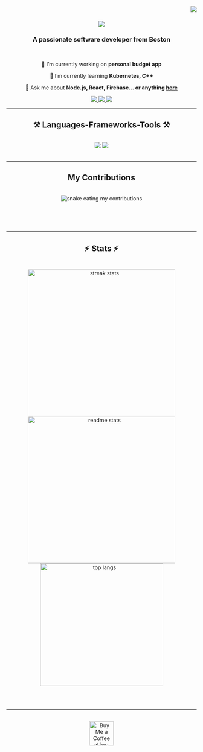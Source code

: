 <img align="right" src="https://visitor-badge.laobi.icu/badge?page_id=ankithreddypati.ankithreddypati" />

<h1 align="center">
    <img src="https://readme-typing-svg.herokuapp.com/?font=Righteous&size=35&center=true&vCenter=true&width=500&height=70&duration=4000&lines=Hi+There!+👋;+I'm+Ankith+Reddy!;" style="color: #248636FF;" />
</h1>


<h3 align="center">A passionate software developer from Boston </h3>

<br/>

<div align="center">
 
 🔭 I’m currently working on **personal budget app**
 
 🌱 I’m currently learning **Kubernetes, C++**

💬 Ask me about **Node.js, React, Firebase... or anything [here](https://github.com/ankithreddypati/ankithreddypati/issues)**



 </div>
 
<div align="center"> 
  <a href="mailto:ankithreddy137@gmail.com">
    <img src="https://img.shields.io/badge/Gmail-333333?style=for-the-badge&logo=gmail&logoColor=red" />
  </a>
  <a href="www.linkedin.com/in/ankithreddypati/" target="_blank">
    <img src="https://img.shields.io/badge/LinkedIn-0077B5?style=for-the-badge&logo=linkedin&logoColor=white" target="_blank" />
  </a>
  <a href="https://ankithreddy.me" target="_blank">
     <img src="https://img.shields.io/badge/Portfolio-FF5722?style=for-the-badge&logo=todoist&logoColor=white" target="_blank" /> <!-- sqlite, safari, google-chrome are other good icon options -->
  </a>
</div>

 <hr/>
 
<h2 align="center">⚒️ Languages-Frameworks-Tools ⚒️</h2>
<br/>
<div align="center">
    <img src="https://skillicons.dev/icons?i=c,cpp,py,java,html,css,sass,javascript,react,express,git,docker,kubernetes" />
    <img src="https://skillicons.dev/icons?i=nodejs,firebase,mongodb,c,java,nextjs,mysql,aws,gcp,githubactions,raspberrypi" /><br>
</div>

<br/>
<hr/>

<div align="center">
  <h2> My Contributions </h2>
  <br>
  <img alt="snake eating my contributions" src="https://raw.githubusercontent.com/ankithreddypati/ankithreddypati/output/github-contribution-grid-snake.svg" />
  
  <br/><br/><br/>
</div>

<hr/>

<h2 align="center">⚡ Stats ⚡</h2>
<br>
<div align=center>
  <img width=390 src="https://github-readme-streak-stats-ankithreddypati.vercel.app/?user=ankithreddypati&count_private=true&theme=react&border_radius=10" alt="streak stats"/>
  <img width=390 src="https://github-readme-stats-ankithreddypati.vercel.app/api?username=ankithreddypati&count_private=true&show_icons=true&theme=react&rank_icon=github&border_radius=10" alt="readme stats" />
  <br/>
  <img width=325 align="center" src="https://github-readme-stats-ankithreddypati.vercel.app/api/top-langs/?username=ankithreddypati&hide=HTML&langs_count=8&layout=compact&theme=react&border_radius=10&size_weight=0.5&count_weight=0.5&exclude_repo=github-readme-stats" alt="top langs" />
</div>

<br/><br/>

<hr/>

<br/>

<div align="center">
<a href='https://ko-fi.com/V7V4RAK9C' target='_blank'><img height='64' style='border:0px;height:64px;' src='https://storage.ko-fi.com/cdn/kofi1.png?v=3' border='0' alt='Buy Me a Coffee at ko-fi.com' /></a>
</div>

<br/>
